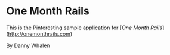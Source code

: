 # One Month Rails

This is the Pinteresting sample application for
[*One Month Rails*] (http://onemonthrails.com)

By Danny Whalen